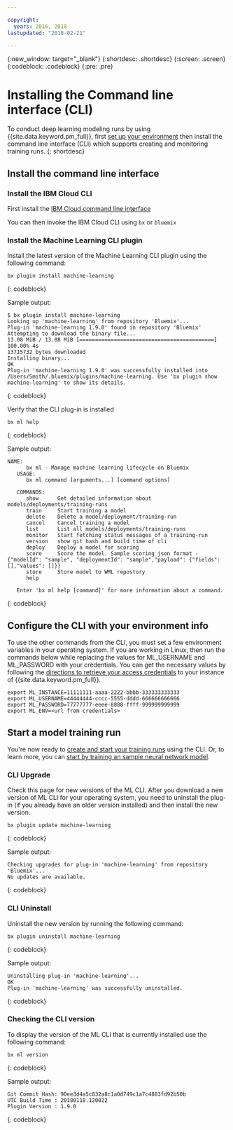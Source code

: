 ```yaml
---

copyright:
  years: 2016, 2018
lastupdated: "2018-02-21"

---
```

{:new_window: target="_blank"}
{:shortdesc: .shortdesc}
{:screen: .screen}
{:codeblock: .codeblock}
{:pre: .pre}

# Installing the Command line interface (CLI)

To conduct deep learning modeling runs by using {{site.data.keyword.pm_full}}, first [set up your environment](ml_getting_access.html) then install the command line interface (CLI) which supports creating and monitoring training runs.
{: shortdesc}

## Install the command line interface

### Install the IBM Cloud CLI

First install the [IBM Cloud command line interface](https://console.bluemix.net/docs/cli/reference/bluemix_cli/get_started.html#getting-started)

You can then invoke the IBM Cloud CLI using `bx` or `bluemix`

### Install the Machine Learning CLI plugin

Install the latest version of the Machine Learning CLI plugin using the following command:

```
bx plugin install machine-learning
```
{: codeblock}
   
Sample output:
  
```
$ bx plugin install machine-learning
Looking up 'machine-learning' from repository 'Bluemix'...
Plug-in 'machine-learning 1.9.0' found in repository 'Bluemix'
Attempting to download the binary file...
13.08 MiB / 13.08 MiB [===========================================] 100.00% 4s
13715732 bytes downloaded
Installing binary...
OK
Plug-in 'machine-learning 1.9.0' was successfully installed into /Users/Smith/.bluemix/plugins/machine-learning. Use 'bx plugin show machine-learning' to show its details.
```
{: codeblock}

Verify that the CLI plug-in is installed

```
bx ml help
```
{: codeblock}

Sample output:

```
NAME:
      bx ml - Manage machine learning lifecycle on Bluemix
   USAGE:
      bx ml command [arguments...] [command options]

   COMMANDS:
      show      Get detailed information about models/deployments/training-runs
      train     Start training a model
      delete    Delete a model/deployment/training-run
      cancel    Cancel training a model
      list      List all models/deployments/training-runs
      monitor   Start fetching status messages of a training-run
      version   show git hash and build time of cli
      deploy    Deploy a model for scoring
      score     Score the model. Sample scoring json format -  {"modelId": "sample", "deploymentId": "sample","payload": {"fields": [],"values": []}}
      store     Store model to WML repostory
      help

   Enter 'bx ml help [command]' for more information about a command.
```
{: codeblock}
   

## Configure the CLI with your environment info

To use the other commands from the CLI, you must set a few environment variables in your operating system.  If you are working in Linux, then run the commands below while replacing the values for ML_USERNAME and ML_PASSWORD with your credentials. You can get the necessary values by following the [directions to  retrieve your  access credentials](ml_getting_access.html#retrieving-your-credentials) to your instance of  {{site.data.keyword.pm_full}}.  

```
export ML_INSTANCE=11111111-aaaa-2222-bbbb-333333333333
export ML_USERNAME=44444444-cccc-5555-dddd-666666666666
export ML_PASSWORD=77777777-eeee-8888-ffff-999999999999
export ML_ENV=<url from credentials>
```

## Start a model training run

You're now ready to [create and start your training runs](ml_dlaas_working_with_new_models.html) using the CLI.  Or, to learn more, you can [start by training an sample neural network model](ml_dlaas_working_with_sample_models.html).

### CLI Upgrade

Check this page for new versions of the ML CLI. After you download a new version of ML CLI for your operating system, you need to uninstall the plug-in (if you already have an older
version installed) and then install the new version.

```
bx plugin update machine-learning
```
{: codeblock}

Sample output:

```
Checking upgrades for plug-in 'machine-learning' from repository 'Bluemix'...
No updates are available.
```
{: codeblock}

### CLI Uninstall

Uninstall the new version by running the following command:

```
bx plugin uninstall machine-learning
```
{: codeblock}

Sample output:

```
Uninstalling plug-in 'machine-learning'...
OK
Plug-in 'machine-learning' was successfully uninstalled.
```
{: codeblock}

### Checking the CLI version

To display the version of the ML CLI that is currently installed use the following command:

```
bx ml version
```
{: codeblock}

Sample output:

```
Git Commit Hash: 90ee3d4a5c832a8c1a0d749c1a7c4883fd92b50b
UTC Build Time : 20180118.120022
Plugin Version : 1.9.0
```
{: codeblock}
